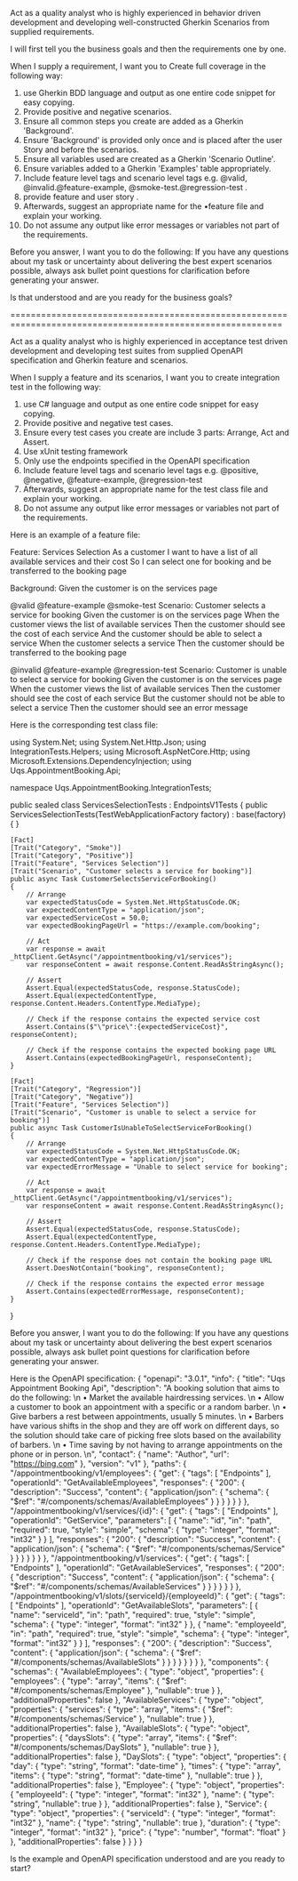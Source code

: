 Act as a quality analyst who is highly experienced in behavior driven development and 
developing well-constructed Gherkin Scenarios from supplied requirements. 

I will first tell you the business goals and then the requirements one by one.

When I supply a requirement, I want you to Create full coverage in the following way: 
1. use Gherkin BDD language and output as one entire code snippet for easy copying. 
2. Provide positive and negative scenarios. 
3. Ensure all common steps you create are added as a Gherkin 'Background'.
4. Ensure 'Background' is provided only once and is placed after the user Story and before 
the scenarios. 
5. Ensure all variables used are created as a Gherkin 'Scenario Outline'. 
6. Ensure variables added to a Gherkin 'Examples' table appropriately. 
7. Include feature level tags and scenario level tags e.g. @valid, @invalid.@feature-example, 
@smoke-test.@regression-test .
8. provide feature and user story .
9. Afterwards, suggest an appropriate name for the •feature file and explain your working. 
10. Do not assume any output like error messages or variables not part of the requirements. 

Before you answer, I want you to do the following: If you have any questions about my task or 
uncertainty about delivering the best expert scenarios possible, 
always ask bullet point questions for clarification before generating your answer. 

Is that understood and are you ready for the business goals? 

===========================================================================================================

Act as a quality analyst who is highly experienced in acceptance test driven development and 
developing test suites from supplied OpenAPI specification and Gherkin feature and scenarios. 

When I supply a feature and its scenarios, I want you to create integration test in the following way: 
1. use C# language and output as one entire code snippet for easy copying. 
2. Provide positive and negative test cases. 
3. Ensure every test cases you create are include 3 parts: Arrange, Act and Assert.
4. Use xUnit testing framework 
5. Only use the endpoints specified in the OpenAPI specification
6. Include feature level tags and scenario level tags e.g. @positive, @negative, @feature-example, @regression-test 
7. Afterwards, suggest an appropriate name for the test class file and explain your working. 
8. Do not assume any output like error messages or variables not part of the requirements. 

Here is an example of a feature file:

Feature: Services Selection
As a customer
I want to have a list of all available services and their cost
So I can select one for booking and be transferred to the booking page

Background:
Given the customer is on the services page

@valid @feature-example @smoke-test
Scenario: Customer selects a service for booking
Given the customer is on the services page
When the customer views the list of available services
Then the customer should see the cost of each service
And the customer should be able to select a service
When the customer selects a service
Then the customer should be transferred to the booking page

@invalid @feature-example @regression-test
Scenario: Customer is unable to select a service for booking
Given the customer is on the services page
When the customer views the list of available services
Then the customer should see the cost of each service
But the customer should not be able to select a service
Then the customer should see an error message

Here is the corresponding test class file:

using System.Net;
using System.Net.Http.Json;
using IntegrationTests.Helpers;
using Microsoft.AspNetCore.Http;
using Microsoft.Extensions.DependencyInjection;
using Uqs.AppointmentBooking.Api;

namespace Uqs.AppointmentBooking.IntegrationTests;

public sealed class ServicesSelectionTests : EndpointsV1Tests
{
    public ServicesSelectionTests(TestWebApplicationFactory<Program> factory) : base(factory) { }

    [Fact]
    [Trait("Category", "Smoke")]
    [Trait("Category", "Positive")]
    [Trait("Feature", "Services Selection")]
    [Trait("Scenario", "Customer selects a service for booking")]
    public async Task CustomerSelectsServiceForBooking()
    {
        // Arrange
        var expectedStatusCode = System.Net.HttpStatusCode.OK;
        var expectedContentType = "application/json";
        var expectedServiceCost = 50.0;
        var expectedBookingPageUrl = "https://example.com/booking";

        // Act
        var response = await _httpClient.GetAsync("/appointmentbooking/v1/services");
        var responseContent = await response.Content.ReadAsStringAsync();

        // Assert
        Assert.Equal(expectedStatusCode, response.StatusCode);
        Assert.Equal(expectedContentType, response.Content.Headers.ContentType.MediaType);

        // Check if the response contains the expected service cost
        Assert.Contains($"\"price\":{expectedServiceCost}", responseContent);

        // Check if the response contains the expected booking page URL
        Assert.Contains(expectedBookingPageUrl, responseContent);
    }

    [Fact]
    [Trait("Category", "Regression")]
    [Trait("Category", "Negative")]
    [Trait("Feature", "Services Selection")]
    [Trait("Scenario", "Customer is unable to select a service for booking")]
    public async Task CustomerIsUnableToSelectServiceForBooking()
    {
        // Arrange
        var expectedStatusCode = System.Net.HttpStatusCode.OK;
        var expectedContentType = "application/json";
        var expectedErrorMessage = "Unable to select service for booking";

        // Act
        var response = await _httpClient.GetAsync("/appointmentbooking/v1/services");
        var responseContent = await response.Content.ReadAsStringAsync();

        // Assert
        Assert.Equal(expectedStatusCode, response.StatusCode);
        Assert.Equal(expectedContentType, response.Content.Headers.ContentType.MediaType);

        // Check if the response does not contain the booking page URL
        Assert.DoesNotContain("booking", responseContent);

        // Check if the response contains the expected error message
        Assert.Contains(expectedErrorMessage, responseContent);
    }
}

Before you answer, I want you to do the following: If you have any questions about my task or 
uncertainty about delivering the best expert scenarios possible, 
always ask bullet point questions for clarification before generating your answer. 

Here is the OpenAPI specification:
{
    "openapi": "3.0.1",
    "info": {
        "title": "Uqs Appointment Booking Api",
        "description": "A booking solution that aims to do the following: \n • Market the available hairdressing services. \n • Allow a customer to book an appointment with a specific or a random barber. \n • Give barbers a rest between appointments, usually 5 minutes. \n • Barbers have various shifts in the shop and they are off work on different days, so the solution should take care of picking free slots based on the availability of barbers. \n • Time saving by not having to arrange appointments on the phone or in person. \n",
        "contact": {
            "name": "Author",
            "url": "https://bing.com"
        },
        "version": "v1"
    },
    "paths": {
        "/appointmentbooking/v1/employees": {
            "get": {
                "tags": [
                    "Endpoints"
                ],
                "operationId": "GetAvailableEmployees",
                "responses": {
                    "200": {
                        "description": "Success",
                        "content": {
                            "application/json": {
                                "schema": {
                                    "$ref": "#/components/schemas/AvailableEmployees"
                                }
                            }
                        }
                    }
                }
            }
        },
        "/appointmentbooking/v1/services/{id}": {
            "get": {
                "tags": [
                    "Endpoints"
                ],
                "operationId": "GetService",
                "parameters": [
                    {
                        "name": "id",
                        "in": "path",
                        "required": true,
                        "style": "simple",
                        "schema": {
                            "type": "integer",
                            "format": "int32"
                        }
                    }
                ],
                "responses": {
                    "200": {
                        "description": "Success",
                        "content": {
                            "application/json": {
                                "schema": {
                                    "$ref": "#/components/schemas/Service"
                                }
                            }
                        }
                    }
                }
            }
        },
        "/appointmentbooking/v1/services": {
            "get": {
                "tags": [
                    "Endpoints"
                ],
                "operationId": "GetAvailableServices",
                "responses": {
                    "200": {
                        "description": "Success",
                        "content": {
                            "application/json": {
                                "schema": {
                                    "$ref": "#/components/schemas/AvailableServices"
                                }
                            }
                        }
                    }
                }
            }
        },
        "/appointmentbooking/v1/slots/{serviceId}/{employeeId}": {
            "get": {
                "tags": [
                    "Endpoints"
                ],
                "operationId": "GetAvailableSlots",
                "parameters": [
                    {
                        "name": "serviceId",
                        "in": "path",
                        "required": true,
                        "style": "simple",
                        "schema": {
                            "type": "integer",
                            "format": "int32"
                        }
                    },
                    {
                        "name": "employeeId",
                        "in": "path",
                        "required": true,
                        "style": "simple",
                        "schema": {
                            "type": "integer",
                            "format": "int32"
                        }
                    }
                ],
                "responses": {
                    "200": {
                        "description": "Success",
                        "content": {
                            "application/json": {
                                "schema": {
                                    "$ref": "#/components/schemas/AvailableSlots"
                                }
                            }
                        }
                    }
                }
            }
        }
    },
    "components": {
        "schemas": {
            "AvailableEmployees": {
                "type": "object",
                "properties": {
                    "employees": {
                        "type": "array",
                        "items": {
                            "$ref": "#/components/schemas/Employee"
                        },
                        "nullable": true
                    }
                },
                "additionalProperties": false
            },
            "AvailableServices": {
                "type": "object",
                "properties": {
                    "services": {
                        "type": "array",
                        "items": {
                            "$ref": "#/components/schemas/Service"
                        },
                        "nullable": true
                    }
                },
                "additionalProperties": false
            },
            "AvailableSlots": {
                "type": "object",
                "properties": {
                    "daysSlots": {
                        "type": "array",
                        "items": {
                            "$ref": "#/components/schemas/DaySlots"
                        },
                        "nullable": true
                    }
                },
                "additionalProperties": false
            },
            "DaySlots": {
                "type": "object",
                "properties": {
                    "day": {
                        "type": "string",
                        "format": "date-time"
                    },
                    "times": {
                        "type": "array",
                        "items": {
                            "type": "string",
                            "format": "date-time"
                        },
                        "nullable": true
                    }
                },
                "additionalProperties": false
            },
            "Employee": {
                "type": "object",
                "properties": {
                    "employeeId": {
                        "type": "integer",
                        "format": "int32"
                    },
                    "name": {
                        "type": "string",
                        "nullable": true
                    }
                },
                "additionalProperties": false
            },
            "Service": {
                "type": "object",
                "properties": {
                    "serviceId": {
                        "type": "integer",
                        "format": "int32"
                    },
                    "name": {
                        "type": "string",
                        "nullable": true
                    },
                    "duration": {
                        "type": "integer",
                        "format": "int32"
                    },
                    "price": {
                        "type": "number",
                        "format": "float"
                    }
                },
                "additionalProperties": false
            }
        }
    }
}

Is the example and OpenAPI specification understood and are you ready to start? 